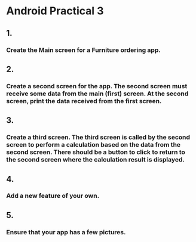 # Android Practical 3
## 1.  
### Create the Main screen for a Furniture ordering app.

## 2.  
### Create a second screen for the app. The second screen must receive some data from the main (first) screen. At the second screen, print the data received from the first screen.

## 3. 
### Create a third screen. The third screen is called by the second screen to perform a calculation based on the data from the second screen. There should be a button to click to return to the second screen where the calculation result is displayed.

## 4. 
### Add a new feature of your own.

## 5. 
### Ensure that your app has a few pictures.
